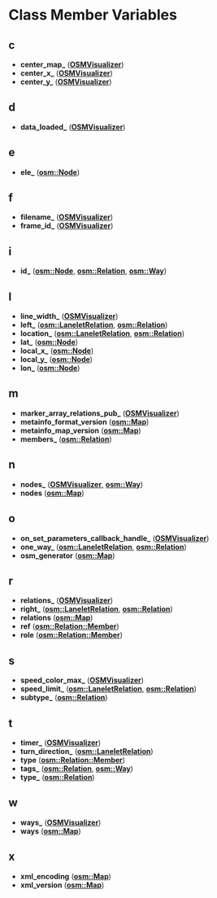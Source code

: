 
# Class Member Variables



## c

* **center\_map\_** ([**OSMVisualizer**](classOSMVisualizer.md))
* **center\_x\_** ([**OSMVisualizer**](classOSMVisualizer.md))
* **center\_y\_** ([**OSMVisualizer**](classOSMVisualizer.md))


## d

* **data\_loaded\_** ([**OSMVisualizer**](classOSMVisualizer.md))


## e

* **ele\_** ([**osm::Node**](classosm_1_1Node.md))


## f

* **filename\_** ([**OSMVisualizer**](classOSMVisualizer.md))
* **frame\_id\_** ([**OSMVisualizer**](classOSMVisualizer.md))


## i

* **id\_** ([**osm::Node**](classosm_1_1Node.md), [**osm::Relation**](classosm_1_1Relation.md), [**osm::Way**](classosm_1_1Way.md))


## l

* **line\_width\_** ([**OSMVisualizer**](classOSMVisualizer.md))
* **left\_** ([**osm::LaneletRelation**](classosm_1_1LaneletRelation.md), [**osm::Relation**](classosm_1_1Relation.md))
* **location\_** ([**osm::LaneletRelation**](classosm_1_1LaneletRelation.md), [**osm::Relation**](classosm_1_1Relation.md))
* **lat\_** ([**osm::Node**](classosm_1_1Node.md))
* **local\_x\_** ([**osm::Node**](classosm_1_1Node.md))
* **local\_y\_** ([**osm::Node**](classosm_1_1Node.md))
* **lon\_** ([**osm::Node**](classosm_1_1Node.md))


## m

* **marker\_array\_relations\_pub\_** ([**OSMVisualizer**](classOSMVisualizer.md))
* **metainfo\_format\_version** ([**osm::Map**](classosm_1_1Map.md))
* **metainfo\_map\_version** ([**osm::Map**](classosm_1_1Map.md))
* **members\_** ([**osm::Relation**](classosm_1_1Relation.md))


## n

* **nodes\_** ([**OSMVisualizer**](classOSMVisualizer.md), [**osm::Way**](classosm_1_1Way.md))
* **nodes** ([**osm::Map**](classosm_1_1Map.md))


## o

* **on\_set\_parameters\_callback\_handle\_** ([**OSMVisualizer**](classOSMVisualizer.md))
* **one\_way\_** ([**osm::LaneletRelation**](classosm_1_1LaneletRelation.md), [**osm::Relation**](classosm_1_1Relation.md))
* **osm\_generator** ([**osm::Map**](classosm_1_1Map.md))


## r

* **relations\_** ([**OSMVisualizer**](classOSMVisualizer.md))
* **right\_** ([**osm::LaneletRelation**](classosm_1_1LaneletRelation.md), [**osm::Relation**](classosm_1_1Relation.md))
* **relations** ([**osm::Map**](classosm_1_1Map.md))
* **ref** ([**osm::Relation::Member**](structosm_1_1Relation_1_1Member.md))
* **role** ([**osm::Relation::Member**](structosm_1_1Relation_1_1Member.md))


## s

* **speed\_color\_max\_** ([**OSMVisualizer**](classOSMVisualizer.md))
* **speed\_limit\_** ([**osm::LaneletRelation**](classosm_1_1LaneletRelation.md), [**osm::Relation**](classosm_1_1Relation.md))
* **subtype\_** ([**osm::Relation**](classosm_1_1Relation.md))


## t

* **timer\_** ([**OSMVisualizer**](classOSMVisualizer.md))
* **turn\_direction\_** ([**osm::LaneletRelation**](classosm_1_1LaneletRelation.md))
* **type** ([**osm::Relation::Member**](structosm_1_1Relation_1_1Member.md))
* **tags\_** ([**osm::Relation**](classosm_1_1Relation.md), [**osm::Way**](classosm_1_1Way.md))
* **type\_** ([**osm::Relation**](classosm_1_1Relation.md))


## w

* **ways\_** ([**OSMVisualizer**](classOSMVisualizer.md))
* **ways** ([**osm::Map**](classosm_1_1Map.md))


## x

* **xml\_encoding** ([**osm::Map**](classosm_1_1Map.md))
* **xml\_version** ([**osm::Map**](classosm_1_1Map.md))




